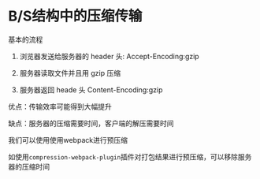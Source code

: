 # B/S结构中的压缩传输

基本的流程

1. 浏览器发送给服务器的 header 头: Accept-Encoding:gzip

2. 服务器读取文件并且用 gzip 压缩

3. 服务器返回 heade 头 Content-Encoding:gzip

   

优点：传输效率可能得到大幅提升

缺点：服务器的压缩需要时间，客户端的解压需要时间



我们可以使用使用webpack进行预压缩

如使用`compression-webpack-plugin`插件对打包结果进行预压缩，可以移除服务器的压缩时间

